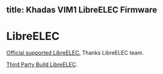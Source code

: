 title: Khadas VIM1 LibreELEC Firmware
---

# LibreELEC
[Official supported LibreELEC.](https://libreelec.tv/downloads/) Thanks LibreELEC team.

[Third Party Build LibreELEC](/vim1/FirmwareThirdparty.html#LibreELEC).
